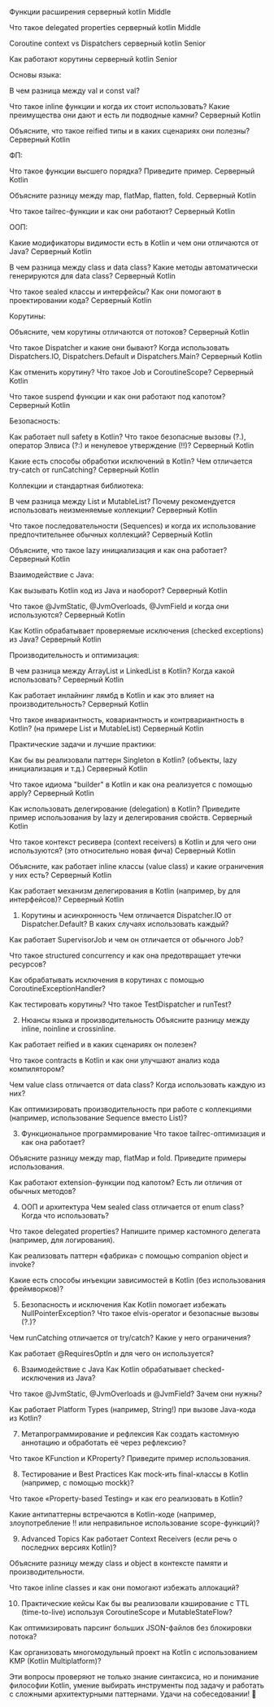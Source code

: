 Функции расширения	серверный kotlin	Middle


Что такое delegated properties серверный 	kotlin	Middle


Coroutine context vs Dispatchers серверный 	kotlin	Senior






Как работают корутины	серверный  kotlin	Senior





Основы языка:

В чем разница между val и const val?

Что такое inline функции и когда их стоит использовать? Какие преимущества они дают и есть ли подводные камни? Серверный Kotlin

Объясните, что такое reified типы и в каких сценариях они полезны? Серверный Kotlin


ФП:

Что такое функции высшего порядка? Приведите пример. Серверный Kotlin

Объясните разницу между map, flatMap, flatten, fold. Серверный Kotlin

Что такое tailrec-функции и как они работают? Серверный Kotlin




ООП:

Какие модификаторы видимости есть в Kotlin и чем они отличаются от Java? Серверный Kotlin

В чем разница между class и data class? Какие методы автоматически генерируются для data class? Серверный Kotlin

Что такое sealed классы и интерфейсы? Как они помогают в проектировании кода? Серверный Kotlin





Корутины:

Объясните, чем корутины отличаются от потоков? Серверный Kotlin

Что такое Dispatcher и какие они бывают? Когда использовать Dispatchers.IO, Dispatchers.Default и Dispatchers.Main? Серверный Kotlin

Как отменить корутину? Что такое Job и CoroutineScope? Серверный Kotlin

Что такое suspend функции и как они работают под капотом? Серверный Kotlin




Безопасность:

Как работает null safety в Kotlin? Что такое безопасные вызовы (?.), оператор Элвиса (?:) и ненулевое утверждение (!!)? Серверный Kotlin

Какие есть способы обработки исключений в Kotlin? Чем отличается try-catch от runCatching? Серверный Kotlin




Коллекции и стандартная библиотека:

В чем разница между List и MutableList? Почему рекомендуется использовать неизменяемые коллекции? Серверный Kotlin

Что такое последовательности (Sequences) и когда их использование предпочтительнее обычных коллекций? Серверный Kotlin

Объясните, что такое lazy инициализация и как она работает? Серверный Kotlin




Взаимодействие с Java:

Как вызывать Kotlin код из Java и наоборот? Серверный Kotlin

Что такое @JvmStatic, @JvmOverloads, @JvmField и когда они используются? Серверный Kotlin

Как Kotlin обрабатывает проверяемые исключения (checked exceptions) из Java? Серверный Kotlin




Производительность и оптимизация:

В чем разница между ArrayList и LinkedList в Kotlin? Когда какой использовать? Серверный Kotlin

Как работает инлайнинг лямбд в Kotlin и как это влияет на производительность? Серверный Kotlin

Что такое инвариантность, ковариантность и контрвариантность в Kotlin? (на примере List и MutableList) Серверный Kotlin




Практические задачи и лучшие практики:

Как бы вы реализовали паттерн Singleton в Kotlin? (объекты, lazy инициализация и т.д.) Серверный Kotlin

Что такое идиома "builder" в Kotlin и как она реализуется с помощью apply? Серверный Kotlin

Как использовать делегирование (delegation) в Kotlin? Приведите пример использования by lazy и делегирования свойств. Серверный Kotlin


Что такое контекст ресивера (context receivers) в Kotlin и для чего они используются? (это относительно новая фича) Серверный Kotlin

Объясните, как работает inline классы (value class) и какие ограничения у них есть? Серверный Kotlin

Как работает механизм делегирования в Kotlin (например, by для интерфейсов)? Серверный Kotlin




1. Корутины и асинхронность
   Чем отличается Dispatcher.IO от Dispatcher.Default? В каких случаях использовать каждый?

Как работает SupervisorJob и чем он отличается от обычного Job?

Что такое structured concurrency и как она предотвращает утечки ресурсов?

Как обрабатывать исключения в корутинах с помощью CoroutineExceptionHandler?

Как тестировать корутины? Что такое TestDispatcher и runTest?

2. Нюансы языка и производительность
   Объясните разницу между inline, noinline и crossinline.

Как работает reified и в каких сценариях он полезен?

Что такое contracts в Kotlin и как они улучшают анализ кода компилятором?

Чем value class отличается от data class? Когда использовать каждую из них?

Как оптимизировать производительность при работе с коллекциями (например, использование Sequence вместо List)?

3. Функциональное программирование
   Что такое tailrec-оптимизация и как она работает?

Объясните разницу между map, flatMap и fold. Приведите примеры использования.

Как работают extension-функции под капотом? Есть ли отличия от обычных методов?

4. ООП и архитектура
   Чем sealed class отличается от enum class? Когда что использовать?

Что такое delegated properties? Напишите пример кастомного делегата (например, для логирования).

Как реализовать паттерн «фабрика» с помощью companion object и invoke?

Какие есть способы инъекции зависимостей в Kotlin (без использования фреймворков)?

5. Безопасность и исключения
   Как Kotlin помогает избежать NullPointerException? Что такое elvis-operator и безопасные вызовы (?.)?

Чем runCatching отличается от try/catch? Какие у него ограничения?

Как работает @RequiresOptIn и для чего он используется?

6. Взаимодействие с Java
   Как Kotlin обрабатывает checked-исключения из Java?

Что такое @JvmStatic, @JvmOverloads и @JvmField? Зачем они нужны?

Как работает Platform Types (например, String!) при вызове Java-кода из Kotlin?

7. Метапрограммирование и рефлексия
   Как создать кастомную аннотацию и обработать её через рефлексию?

Что такое KFunction и KProperty? Приведите пример использования.

8. Тестирование и Best Practices
   Как mock-ить final-классы в Kotlin (например, с помощью mockk)?

Что такое «Property-based Testing» и как его реализовать в Kotlin?

Какие антипаттерны встречаются в Kotlin-коде (например, злоупотребление !! или неправильное использование scope-функций)?

9. Advanced Topics
   Как работает Context Receivers (если речь о последних версиях Kotlin)?

Объясните разницу между class и object в контексте памяти и производительности.

Что такое inline classes и как они помогают избежать аллокаций?

10. Практические кейсы
    Как бы вы реализовали кэширование с TTL (time-to-live) используя CoroutineScope и MutableStateFlow?

Как оптимизировать парсинг больших JSON-файлов без блокировки потока?

Как организовать многомодульный проект на Kotlin с использованием KMP (Kotlin Multiplatform)?

Эти вопросы проверяют не только знание синтаксиса, но и понимание философии Kotlin, умение выбирать инструменты под задачу и работать с сложными архитектурными паттернами. Удачи на собеседовании! 🚀